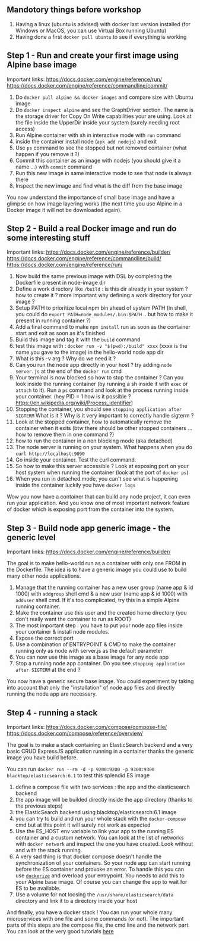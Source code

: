## Mandotory things before workshop

1. Having a linux (ubuntu is advised) with docker last version installed (for Windows or MacOS, you can use Virtual Box running Ubuntu)
2. Having done a first `docker pull ubuntu` to see if everything is working

## Step 1 - Run and create your first image using Alpine base image

Important links:
https://docs.docker.com/engine/reference/run/
https://docs.docker.com/engine/reference/commandline/commit/

1. Do `docker pull alpine && docker images` and compare size with Ubuntu image
2. Do `docker inspect alpine` and see the GraphDriver section. The name is the storage driver for Copy On Write capabilities your are using. Look at the file inside the UpperDir inside your system (surely needing root access)
3. Run Alpine container with sh in interactive mode with `run` command
4. inside the container install node (`apk add nodejs`) and exit
5. Use `ps` command to see the stopped but not removed container (what happen if you remove it ?)
6. Commit this container as an image with nodejs (you should give it a name ...) with `commit` command
7. Run this new image in same interactive mode to see that node is always there
8. Inspect the new image and find what is the diff from the base image

You now understand the importance of small base image and have a glimpse on how image layering works (the next time you use Alpine in a Docker image it will not be downloaded again).

## Step 2 - Build a real Docker image and run do some interesting stuff

Important links:
https://docs.docker.com/engine/reference/builder/
https://docs.docker.com/engine/reference/commandline/build/
https://docs.docker.com/engine/reference/run/


1. Now build the same previous image with DSL by completing the Dockerfile present in node-image dir 
2. Define a work directory like `/build` : is this dir already in your system ? how to create it ? more important why defining a work directory for your image ?
3. Setup PATH to prioritize local npm bin ahead of system PATH (in shell, you could do `export PATH=node_modules/.bin:$PATH` .. but how to make it present in running container ?)
4. Add a final command to make `npm install` run as soon as the container start and exit as soon as it's finished
5. Build this image and tag it with the `build` command
6. test this image with : `docker run -v "$(pwd):/build" xxxx` (xxxx is the name you gave to the image) in the hello-world node app dir
7. What is this -v arg ? Why do we need it ?
8. Can you run the node app directly in your host ? try adding `node server.js` at the end of the `docker run` cmd
9. Your terminal is now blocked so how to stop the container ? Can you look inside the running container (by running a sh inside it with `exec` or `attach` to it). Run a `ps` command and look at the process running inside your container. (hey PID = 1 how is it possible ? https://en.wikipedia.org/wiki/Process_identifier)
10. Stopping the container, you should see `stopping application after SIGTERM` What is it ? Why is it very important to correctly handle sigterm ?
11. Look at the stopped container, how to automatically remove the container when it exits (btw there should be other stopped containers ... how to remove them in one command ?)
12. how to run the container in a non blocking mode (aka detached)
13. The node server is running on your system. What happens when you do `curl http://localhost:9090`
14. Go inside your container. Test the curl command. 
15. So how to make this server accessible ? Look at exposing port on your host system when running the container (look at the port of `docker ps`)
16. When you run in detached mode, you can't see what is happening inside the container luckily you have `docker logs`

Wow you now have a container that can build any node project, it can even run your application. And you know one of most important network feature of docker which is exposing port from the container into the system.

## Step 3 - Build node app generic image - the generic level

Important links:
https://docs.docker.com/engine/reference/builder/

The goal is to make hello-world run as a container with only one FROM in the Dockerfile. The idea is to have a generic image you could use to build many other node applications.

1. Manage that the running container has a new user group (name app & id 1000) with `addgroup` shell cmd & a new user (name app & id 1000)  with `adduser` shell cmd. If it's too complicated, try this in a simple Alpine running container.
2. Make the container use this user and the created home directory (you don't really want the container to run as ROOT)
3. The most important step : you have to put your node app files inside your container & install node modules.
4. Expose the correct port
5. Use a combination of ENTRYPOINT & CMD to make the container running only as node with server.js as the default parameter 
6. You can now use this image as a base image for any node app
7. Stop a running node app container. Do you see `stopping application after SIGTERM` at the end ?

You now have a generic secure base image. You could experiment by taking into account that only the "installation" of node app files and directly running the node app are necessary.

## Step 4 - running a stack

Important links:
https://docs.docker.com/compose/compose-file/
https://docs.docker.com/compose/reference/overview/

The goal is to make a stack containing an ElasticSearch backend and a very basic CRUD ExpressJS application running in a container thanks the generic image you have build before.

You can run `docker run --rm -d -p 9200:9200 -p 9300:9300 blacktop/elasticsearch:6.1` to test this splendid ES image

1. define a compose file with two services : the app and the elasticsearch backend
2. the app image will be builded directly inside the app directory (thanks to the previous steps)
3. the ElasticSearch backend using blacktop/elasticsearch:6.1 image
4. you can try to build and run your whole stack with the `docker-compose` cmd but at this point it will surely not work as expected
5. Use the ES_HOST env variable to link your app to the running ES container and a custom network. You can look at the list of networks with `docker network` and inspect the one you have created. Look without and with the stack running.
6. A very sad thing is that docker compose doesn't handle the synchronization of your containers. So your node app can start running before the ES container and provoke an error. To handle this you can use [`dockerize`](https://github.com/jwilder/dockerize) and overload your entrypoint. You needs to add this to your Alpine base image. Of course you can change the app to wait for ES to be available.
7. Use a volume for not loosing the `/usr/share/elasticsearch/data` directory and link it to a directory inside your host

And finally, you have a docker stack ! You can run your whole many microservices with one file and some commands (or not).
The important parts of this steps are the compose file, the cmd line and the network part. You can look at the very good tutorials [here](https://docs.docker.com/network/#docker-ee-networking-features)



